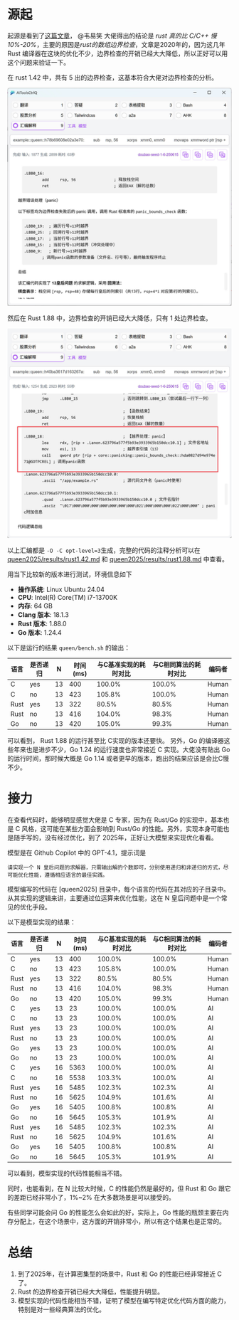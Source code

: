 
# 源起


起源是看到了[这篇文章](https://www.zhihu.com/question/374708583/answer/1093154743)， @韦易笑 大佬得出的结论是 *rust 真的比 C/C++ 慢 10%-20%*，主要的原因是*rust的数组边界检查*，文章是2020年的，因为这几年Rust 编译器在这块的优化不少，边界检查的开销已经大大降低，所以正好可以用这个问题来验证一下。

在 rust 1.42 中，共有 5 出的边界检查，这基本符合大佬对边界检查的分析。

![queen2025/results/rust1.42.jpg](rust1.42.jpg)

然后在 Rust 1.88 中，边界检查的开销已经大大降低，只有 1 处边界检查。

![queen2025/results/rust1.88.jpg](rust1.88.jpg)

以上汇编都是 `-O -C opt-level=3`生成，完整的代码的注释分析可以在 [queen2025/results/rust1.42.md](rust1.42.md) 和 [queen2025/results/rust1.88.md](rust1.88.md) 中查看。

用当下比较新的版本进行测试，环境信息如下

- **操作系统**: Linux Ubuntu 24.04
- **CPU**: Intel(R) Core(TM) i7-13700K
- **内存**: 64 GB
- **Clang 版本**: 18.1.3
- **Rust 版本**: 1.88.0
- **Go 版本**: 1.24.4

以下是运行的结果 `queen/bench.sh` 的输出：

| 语言  | 是否递归  | N  | 时间(ms) |  与C基准实现的耗时对比   |    与C相同算法的耗时对比       | 编码者  |
|------|----------|----|----------|-----------------------|-----------------------------|--------|
| C    | yes      | 13 | 400      | 100.0%                | 100.0%                      | Human  |
| C    | no       | 13 | 423      | 105.8%                | 100.0%                      | Human  |
| Rust | yes      | 13 | 322      | 80.5%                 | 80.5%                       | Human  |
| Rust | no       | 13 | 416      | 104.0%                | 98.3%                       | Human  |
| Go   | no       | 13 | 420      | 105.0%                | 99.3%                       | Human  |

可以看到， Rust 1.88 的运行甚至比 C实现的版本还要快。
另外，Go 的编译器这些年来也是进步不少，Go 1.24 的运行速度也非常接近 C 实现。大佬没有贴出 Go 的运行时间，那时候大概是 Go 1.14 或者更早的版本，跑出的结果应该是会比C慢不少。


# 接力

在查看代码时，能够明显感觉大佬是 C 专家，因为在 Rust/Go 的实现中，基本也是 C 风格，这可能在某些方面会影响到 Rust/Go 的性能。另外，实现本身可能也是随手写的，没有经过优化，到了 2025年，正好让大模型来实现优化看看。

模型是在 Github Copilot 中的 GPT-4.1，提示词是

```
请实现一个 N 皇后问题的求解器，只需输出解的个数即可，分别使用递归和非递归的方式，尽可能优化性能，遵循相应语言的最佳实践。
```

模型编写的代码在 [queen2025] 目录中，每个语言的代码在其对应的子目录中。
从其实现的逻辑来讲，主要通过位运算来优化性能，这在 N 皇后问题中是一个常见的优化手段。

以下是模型实现的结果：

| 语言 | 是否递归 | N  | 时间(ms) | 与C基准实现的耗时对比 | 与C相同算法的耗时对比 | 编码者 |
|------|----------|----|----------|-----------------------|-----------------------------|--------|
| C    | yes      | 13 | 400      | 100.0%                | 100.0%                      | Human  |
| C    | no       | 13 | 423      | 105.8%                | 100.0%                      | Human  |
| Rust | yes      | 13 | 322      | 80.5%                 | 80.5%                       | Human  |
| Rust | no       | 13 | 416      | 104.0%                | 98.3%                       | Human  |
| Go   | no       | 13 | 420      | 105.0%                | 99.3%                       | Human  |
| C    | yes      | 13 | 23       | 100.0%                | 100.0%                      | AI     |
| C    | no       | 13 | 23       | 100.0%                | 100.0%                      | AI     |
| Rust | yes      | 13 | 23       | 100.0%                | 100.0%                      | AI     |
| Rust | no       | 13 | 23       | 100.0%                | 100.0%                      | AI     |
| Go   | yes      | 13 | 23       | 100.0%                | 100.0%                      | AI     |
| Go   | no       | 13 | 23       | 100.0%                | 100.0%                      | AI     |
| C    | yes      | 16 | 5363     | 100.0%                | 100.0%                      | AI     |
| C    | no       | 16 | 5538     | 103.3%                | 100.0%                      | AI     |
| Rust | yes      | 16 | 5485     | 102.3%                | 102.3%                      | AI     |
| Rust | no       | 16 | 5625     | 104.9%                | 101.6%                      | AI     |
| Go   | yes      | 16 | 5405     | 100.8%                | 100.8%                      | AI     |
| Go   | no       | 16 | 5645     | 105.3%                | 101.9%                      | AI     |
| Rust | yes      | 16 | 5485     | 102.3%                | 102.3%                      | AI     |
| Rust | no       | 16 | 5625     | 104.9%                | 101.6%                      | AI     |
| Go   | yes      | 16 | 5405     | 100.8%                | 100.8%                      | AI     |
| Go   | no       | 16 | 5645     | 105.3%                | 101.9%                      | AI     |


可以看到，模型实现的代码性能相当不错。

同时，也能看到，在 N 比较大时候，C 的性能仍然是最好的，但 Rust 和 Go 跟它的差距已经非常小了，1%~2% 在大多数场景是可以接受的。

有些同学可能会问 Go 的性能怎么会如此的好，实际上，Go 性能的瓶颈主要在内存分配上，在这个场景中，这方面的开销非常小，所以有这个结果也是正常的。

# 总结

1. 到了2025年，在计算密集型的场景中，Rust 和 Go 的性能已经非常接近 C 了。
2. Rust 的边界检查开销已经大大降低，性能提升明显。
3. 模型实现的代码性能相当不错，证明了模型在编写特定优化代码方面的能力，特别是对一些经典算法的优化。
